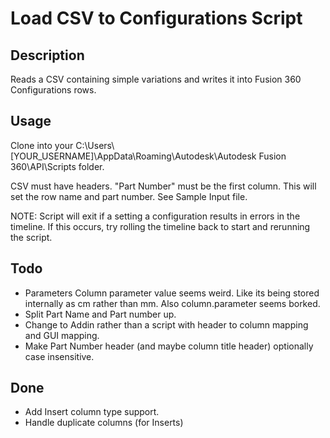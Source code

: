 # Load CSV to Configurations Script

## Description
Reads a CSV containing simple variations and writes it into Fusion 360 Configurations rows.

## Usage
Clone into your C:\\Users\\[YOUR_USERNAME]\\AppData\\Roaming\\Autodesk\\Autodesk Fusion 360\\API\\Scripts folder.

CSV must have headers. "Part Number" must be the first column. This will set the row name and part number. See Sample Input file.

NOTE: Script will exit if a setting a configuration results in errors in the timeline. If this occurs, try rolling the timeline back to start and rerunning the script. 

## Todo
* Parameters Column parameter value seems weird. Like its being stored internally as cm rather than mm. Also column.parameter seems borked.
* Split Part Name and Part number up.
* Change to Addin rather than a script with header to column mapping and GUI mapping.
* Make Part Number header (and maybe column title header) optionally case insensitive.

## Done
* Add Insert column type support.
* Handle duplicate columns (for Inserts)